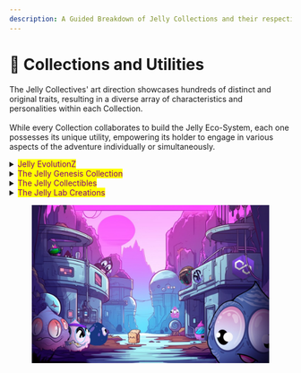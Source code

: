 ```yaml
---
description: A Guided Breakdown of Jelly Collections and their respective Holder Utilities
---
```


# 🍞 Collections and Utilities

The Jelly Collectives' art direction showcases hundreds of distinct and original traits, resulting in a diverse array of characteristics and personalities within each Collection.\
\
&#x20;While every Collection collaborates to build the Jelly Eco-System, each one possesses its unique utility, empowering its holder to engage in various aspects of the adventure individually or simultaneously.

<details>

<summary><mark style="color:purple;">Jelly EvolutionZ</mark></summary>

(_ERC721 Smart Contract)_

🎨 **Introducing a New Way to Collect, Modify and Customize your Own Jelly NFT**

_A Dynamic Evolved Community Created PFP collection, rich in original and evolving traits, the EVO Collection_&#x20;

***

#### 🛠️ **Utilities**

_Experience a myriad of perks that redefine the privilege of holding an EVO:Jelly_

* 🪙 Stake to Earn $JDOH&#x20;
* 🎖️ **Collect JDOH and Purchase traits**&#x20;
* 💼 **Holder Giveaways / Special Events**\
  **;** Delight in an array of exclusive advantages and offerings, amplifying the essence of holding.\


</details>

<details>

<summary><mark style="color:purple;">The Jelly Genesis Collection</mark></summary>

(_ERC721 Smart Contract)_

🎨 **Generative PFP Collection**

_Introducing a dynamic PFP collection, rich in original traits, sculpting the visual direction for forthcoming Jelly collections and collectibles._

***

#### 🛠️ **Utility: Privileges for Genesis Holders**

_Experience a myriad of perks that redefine the privilege of holding a Genesis piece._

* 🎟️ **Eternal Whitelist Access**: Relish in ceaseless access to whitelist markdowns and sole minting rights.
* 🎖️ **Exclusive Discord Roles**: Elevate your status within the community with distinctive roles.
* 💼 **Genesis Allowances**: Unlock special benefits tailored for Genesis Holders.
* 🌟 **Special Perks**: Delight in an array of exclusive advantages and offerings, amplifying the essence of holding.

</details>

<details>

<summary><mark style="color:purple;">The Jelly Collectibles</mark> </summary>

_ERC1155 Smart Contract_

#### 🌌 **JellyVerse Digital Collectibles**

_Embark on a journey where participants can unveil digital collectibles, magnifying the vibrant Jellies from all enclaves of the JellyVerse._

***

#### 📖 **Lore Events: Dive into an Interactive Odyssey**

* 📍 **Platform**: Dive into our narrative on the official Discord channel.
* 🚀 **Experience**: Immerse yourself in tales that echo the thrill of 'Choose Your Own Adventure' books.

***

#### 🎟️ **Special Mints & Community Timers**

_Discover exclusive collectibles through special mints and time-sensitive community events, amplifying the allure of the JellyVerse._

***

#### 🗝️ **Event Access & Your Role in the Tale**

* 🔒 **Access**: Lore Events are a privileged realm, gated by token access.
* 🌠 **Participation**: Holding the essential NFT is your passport into the mesmerizing lore of JellyVerse.

***

#### 🍩 **Boost Your Jelly Dough Earnings**

_Owning these Collectibles isn’t just about aesthetics or lore — they come with tangible benefits. They provide an additional percentage of earned Jelly Dough on top of staked Evo-Jellies. Amplify your earnings and reach a potential maximum of 110% in additional rewards per Collection !!_

</details>

<details>

<summary><mark style="color:purple;">The Jelly Lab Creations</mark></summary>

_(ERC721 Smart Contract)_

\
🧪 **Lab Creations: Exclusive Mastery of the JellyVerse**&#x20;

_Behold the epitome of singularity—a One-of-One Jelly or Companion, handcrafted with precision and exclusivity within the enchanting expanse of the JellyVerse._

***

#### 🎨 **Artistry Unbounded**

* 🎁 **Origin**: Initially gifted to our esteemed Genesis Whales, these collectibles boast a diverse nature and unmatched artistry.&#x20;
* 🖌️ **Creation Process**: Each Lab Jelly is meticulously hand painted in a 3D program, later imported into Blender to sculpt the perfect scene.&#x20;
* 🔄 **Design Spectrum**: Fluidly transitioning between 2D and 3D realms, they captivate with lifelike animations.

***

#### ⏳ **Release & Perfection**

_Patience is the essence of perfection. The unveiling of each Lab Jelly is contingent upon its completion—because perfection can't be rushed._

***

#### 🌱 **Staking & Lab Creation Collection**

\
_The JellyLab Rewards Registry is a Soft Stake System (Non Custodial ), meaning :_&#x20;

* Your [_**Jelly Lab Creation**_](https://opensea.io/collection/the-jelly-lab-creations) NFT's stay in Your wallet after registering for rewards !
* Your Rewards will start accumulating _immediately_ and your _**Boosts**_ will be applied automatically as long as they are in the _**Same**_ wallet as your Staked Jellies&#x20;
* A Display on the Rewards page will show you Your Boost Total + Rewards Accumulated
* Check Out the [Rewards Page Here !](https://www.thejellycollective.club/stakemain)

***

💰 **Finances & Altruism**&#x20;

🌐 **Giving Back**: 50% of the debut sales from the Lab Vault find their way to the Jelly Dough Wallet, subsequently flowing into the Liquidity Pool.&#x20;

📊 **Earnings Rate**: Clocking in at an impressive 140 $JDOH/Week, Lab Creations stand tall as the top earners per NFT in the Multi-Collection.

***

🛍️ **Exclusive Acquisition**&#x20;

_Eyeing a Jelly Lab Creation? Embark on an exclusive journey on the_ [OpenSea ](https://opensea.io/)_and bring your vision to life._

</details>

<div data-full-width="false">

<figure><img src="../.gitbook/assets/jellybanner33.jpg" alt=""><figcaption></figcaption></figure>

</div>



##
